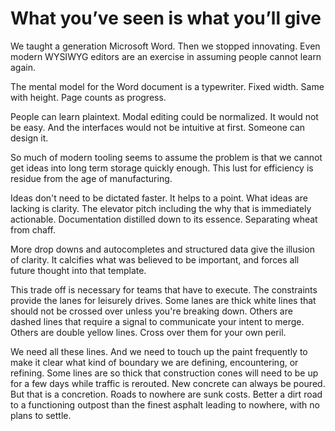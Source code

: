 <template data-parse>2023-11-17</template>

# What you’ve seen is what you’ll give

We taught a generation Microsoft Word. Then we stopped innovating. Even modern WYSIWYG editors are an exercise in assuming people cannot learn again. 

The mental model for the Word document is a typewriter. Fixed width. Same with height. Page counts as progress. 

People can learn plaintext. Modal editing could be normalized. It would not be easy. And the interfaces would not be intuitive at first. Someone can design it. 

So much of modern tooling seems to assume the problem is that we cannot get ideas into long term storage quickly enough. This lust for efficiency is residue from the age of manufacturing. 

Ideas don't need to be dictated faster. It helps to a point. What ideas are lacking is clarity. The elevator pitch including the why that is immediately actionable. Documentation distilled down to its essence. Separating wheat from chaff. 

More drop downs and autocompletes and structured data give the illusion of clarity. It calcifies what was believed to be important, and forces all future thought into that template. 

This trade off is necessary for teams that have to execute. The constraints provide the lanes for leisurely drives. Some lanes are thick white lines that should not be crossed over unless you're breaking down. Others are dashed lines that require a signal to communicate your intent to merge. Others are double yellow lines. Cross over them for your own peril. 

We need all these lines. And we need to touch up the paint frequently to make it clear what kind of boundary we are defining, encountering, or refining. Some lines are so thick that construction cones will need to be up for a few days while traffic is rerouted. New concrete can always be poured. But that is a concretion. Roads to nowhere are sunk costs. Better a dirt road to a functioning outpost than the finest asphalt leading to nowhere, with no plans to settle.